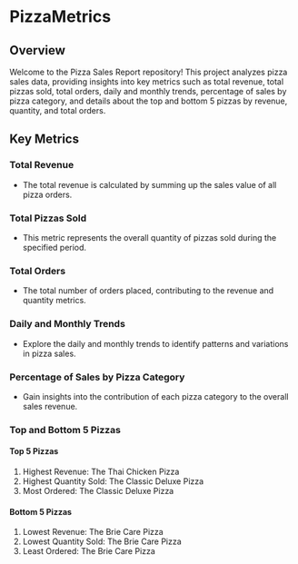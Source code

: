 # PizzaMetrics

## Overview

Welcome to the Pizza Sales Report repository! 
This project analyzes pizza sales data, providing insights into key metrics such as total revenue, total pizzas sold, total orders, daily and monthly trends, percentage of sales by pizza category, and details about the top and bottom 5 pizzas by revenue, quantity, and total orders.

## Key Metrics

### Total Revenue
- The total revenue is calculated by summing up the sales value of all pizza orders.

### Total Pizzas Sold
- This metric represents the overall quantity of pizzas sold during the specified period.

### Total Orders
- The total number of orders placed, contributing to the revenue and quantity metrics.

### Daily and Monthly Trends
- Explore the daily and monthly trends to identify patterns and variations in pizza sales.

### Percentage of Sales by Pizza Category
- Gain insights into the contribution of each pizza category to the overall sales revenue.

### Top and Bottom 5 Pizzas

#### Top 5 Pizzas
1. Highest Revenue: The Thai Chicken Pizza
2. Highest Quantity Sold: The Classic Deluxe Pizza
3. Most Ordered: The Classic Deluxe Pizza

#### Bottom 5 Pizzas
1. Lowest Revenue: The Brie Care Pizza 
2. Lowest Quantity Sold: The Brie Care Pizza 
3. Least Ordered: The Brie Care Pizza 
